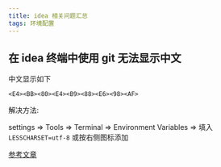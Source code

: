 ```yaml
---
title: idea 相关问题汇总
tags: 环境配置
---
```

## 在 idea 终端中使用 git 无法显示中文
中文显示如下
```
<E4><BB><80><E4><B9><88><E6><98><AF>
```
解决方法:

settings => Tools => Terminal => Environment Variables => 填入`LESSCHARSET=utf-8` 或按右侧图标添加

[参考文章](https://blog.csdn.net/Xu_XiaoXiao_Ji/article/details/107719176)
